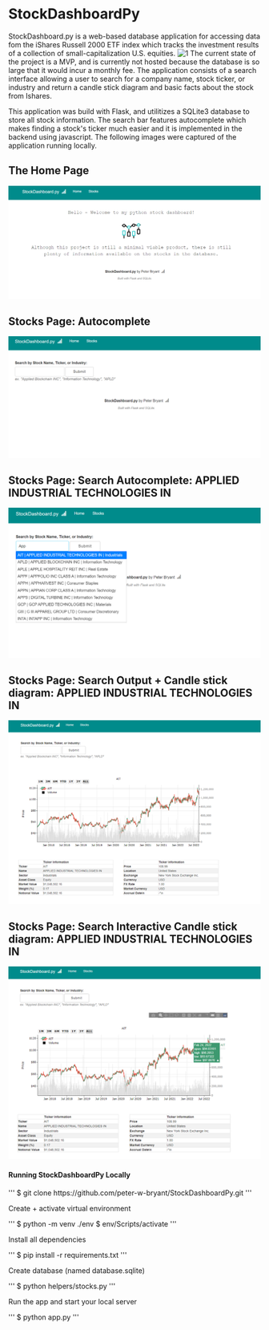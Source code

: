 # StockDashboardPy
StockDashboard.py is a web-based database application for accessing data fom the iShares Russell 2000 ETF index which tracks the investment results of a collection of small-capitalization U.S. equities. ![1](https://www.ishares.com/us/products/239710/ishares-russell-2000-etf#:~:text=The%20iShares%20Russell%202000%20ETF,of%20small%2Dcapitalization%20U.S.%20equities.) The current state of the project is a MVP, and is currently not hosted because the database is so large that it would incur a monthly fee. The application consists of a search interface allowing a user to search for a company name, stock ticker, or industry and return a candle stick diagram and basic facts about the stock from Ishares.

This application was build with Flask, and utilitizes a SQLite3 database to store all stock information. The search bar features autocomplete which makes finding a stock's ticker much easier and it is implemented in the backend using javascript. The following images were captured of the application running locally.

<h2>The Home Page</h2>

![alt text](demo_img/homePage.png?raw=true)

<h2>Stocks Page: Autocomplete</h2>

![alt text](demo_img/stocks1.png?raw=true)

<h2>Stocks Page: Search Autocomplete: APPLIED INDUSTRIAL TECHNOLOGIES IN</h2>

![alt text](demo_img/stocks2.png?raw=true)

<h2>Stocks Page: Search Output + Candle stick diagram: APPLIED INDUSTRIAL TECHNOLOGIES IN</h2>

![alt text](demo_img/stocks3.png?raw=true)

<h2>Stocks Page: Search Interactive Candle stick diagram: APPLIED INDUSTRIAL TECHNOLOGIES IN</h2>

![alt text](demo_img/stocks4.png?raw=true)


<h4>Running StockDashboardPy Locally</h4>
'''
$ git clone https://github.com/peter-w-bryant/StockDashboardPy.git
'''
<p>Create + activate virtual environment</p>
'''
$ python -m venv ./env
$ env/Scripts/activate
'''
<p>Install all dependencies</p>
'''
$ pip install -r requirements.txt
'''
<p>Create database (named database.sqlite)</p>
'''
$ python helpers/stocks.py
'''
<p>Run the app and start your local server</p>
'''
$ python app.py
'''
